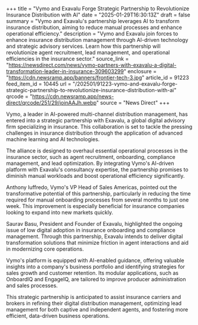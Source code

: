 +++
title = "Vymo and Exavalu Forge Strategic Partnership to Revolutionize Insurance Distribution with AI"
date = "2025-01-29T16:30:13Z"
draft = false
summary = "Vymo and Exavalu's partnership leverages AI to transform insurance distribution, aiming to reduce manual processes and enhance operational efficiency."
description = "Vymo and Exavalu join forces to enhance insurance distribution management through AI-driven technology and strategic advisory services. Learn how this partnership will revolutionize agent recruitment, lead management, and operational efficiencies in the insurance sector."
source_link = "https://newsdirect.com/news/vymo-partners-with-exavalu-a-digital-transformation-leader-in-insurance-309603299"
enclosure = "https://cdn.newsramp.app/banners/frontier-tech-3.jpg"
article_id = 91223
feed_item_id = 10445
url = "/202501/91223-vymo-and-exavalu-forge-strategic-partnership-to-revolutionize-insurance-distribution-with-ai"
qrcode = "https://cdn.newsramp.app/news-direct/qrcode/251/29/joinAAJh.webp"
source = "News Direct"
+++

<p>Vymo, a leader in AI-powered multi-channel distribution management, has entered into a strategic partnership with Exavalu, a global digital advisory firm specializing in insurance. This collaboration is set to tackle the pressing challenges in insurance distribution through the application of advanced machine learning and AI technologies.</p><p>The alliance is designed to overhaul essential operational processes in the insurance sector, such as agent recruitment, onboarding, compliance management, and lead optimization. By integrating Vymo's AI-driven platform with Exavalu's consultancy expertise, the partnership promises to diminish manual workloads and boost operational efficiency significantly.</p><p>Anthony Iuffredo, Vymo's VP Head of Sales Americas, pointed out the transformative potential of this partnership, particularly in reducing the time required for manual onboarding processes from several months to just one week. This improvement is especially beneficial for insurance companies looking to expand into new markets quickly.</p><p>Saurav Basu, President and Founder of Exavalu, highlighted the ongoing issue of low digital adoption in insurance onboarding and compliance management. Through this partnership, Exavalu intends to deliver digital transformation solutions that minimize friction in agent interactions and aid in modernizing core operations.</p><p>Vymo's platform is equipped with AI-enabled guidance, offering valuable insights into a company's business portfolio and identifying strategies for sales growth and customer retention. Its modular applications, such as OnboardIQ and EngageIQ, are tailored to improve producer administration and sales processes.</p><p>This strategic partnership is anticipated to assist insurance carriers and brokers in refining their digital distribution management, optimizing lead management for both captive and independent agents, and fostering more efficient, data-driven business operations.</p>